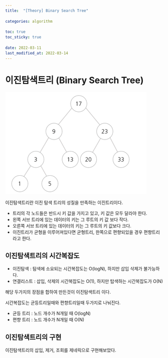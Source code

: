 ```yaml
---
title:  "[Theory] Binary Search Tree"

categories: algorithm

toc: true
toc_sticky: true

date: 2022-03-11
last_modified_at: 2022-03-14
---
```


# 이진탐색트리 (Binary Search Tree)

![이진탐색트리1](/assets/image/2022/2022-03-11/bst001.PNG)

이진탐색트리란 이진 탐색 트리의 성질을 만족하는 이진트리이다.
- 트리의 각 노드들은 반드시 키 값을 가지고 있고, 키 값은 모두 달라야 한다.
- 왼쪽 서브 트리에 있는 데이터의 키는 그 루트의 키 값 보다 작다.
- 오른쪽 서브 트리에 있는 데이터의 키는 그 루트의 키 값보다 크다.
- 이진트리가 균형을 이루어져있다면 균형트리, 한쪽으로 편향되있을 경우 편향트리라고 한다.

## 이진탐색트리의 시간복잡도

- 이진탐색 : 탐색에 소요되는 시간복잡도는 O(logN), 하지만 삽입 삭제가 불가능하다.
- 연결리스트 : 삽입, 삭제의 시간복잡도는 O(1), 하지만 탑색하는 시간복잡도가 O(N)

해당 두가지의 장점을 합하여 만든것이 이진탐색트리 이다.

시간복잡도는 균등트리일때와 편향트리일때 두가지로 나눠진다.

- 균등 트리 : 노드 개수가 N개일 때 O(logN)
- 편향 트리 : 노드 개수가 N개일 때 O(N)

## 이진탐색트리의 구현

이진탐색트리의 삽입, 제거, 조회를 제네릭으로 구현해보았다.

<script src="https://gist.github.com/dh37789/6e99e6aea612aba0f9876e79378b6ce6.js"></script>
